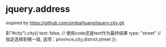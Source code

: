 # jquery.address

inspired by https://github.com/simbaHuang/jquery.city.git

$("#city").city({
	text: false, // 使用code还是text作为最终结果
	type: "street" // 指定选择到哪一级, 选项：province,city,district,street
});
